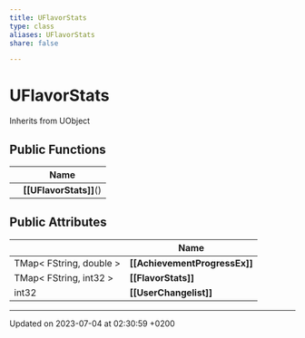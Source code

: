 ```yaml
---
title: UFlavorStats
type: class
aliases: UFlavorStats
share: false

---
```


# UFlavorStats





Inherits from UObject

## Public Functions

|                | Name           |
| -------------- | -------------- |
| | **[[UFlavorStats]]**() |

## Public Attributes

|                | Name           |
| -------------- | -------------- |
| TMap< FString, double > | **[[AchievementProgressEx]]**  |
| TMap< FString, int32 > | **[[FlavorStats]]**  |
| int32 | **[[UserChangelist]]**  |

-------------------------------

Updated on 2023-07-04 at 02:30:59 +0200